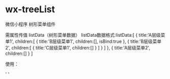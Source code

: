 # wx-treeList
微信小程序 树形菜单组件

需属性传值 listData（树形菜单数据）
listData数据格式:listData:[
            {
                title:'A层级菜单1',
                children:[
                    {
                        title:'B层级菜单1',
                        children:[],
                        isBind:true
                    },
                    {
                        title:'B层级菜单2',
                        children:[
                            {
                                title:'C层级菜单1',
                                children:[]
                            }
                        ]
                    }
                ]
            },
            {
                title:'A层级菜单2',
                children:[]
            }
        ]

使用：

 '  <wxTreeList listData="{{listData}}"></wxTreeList>'
